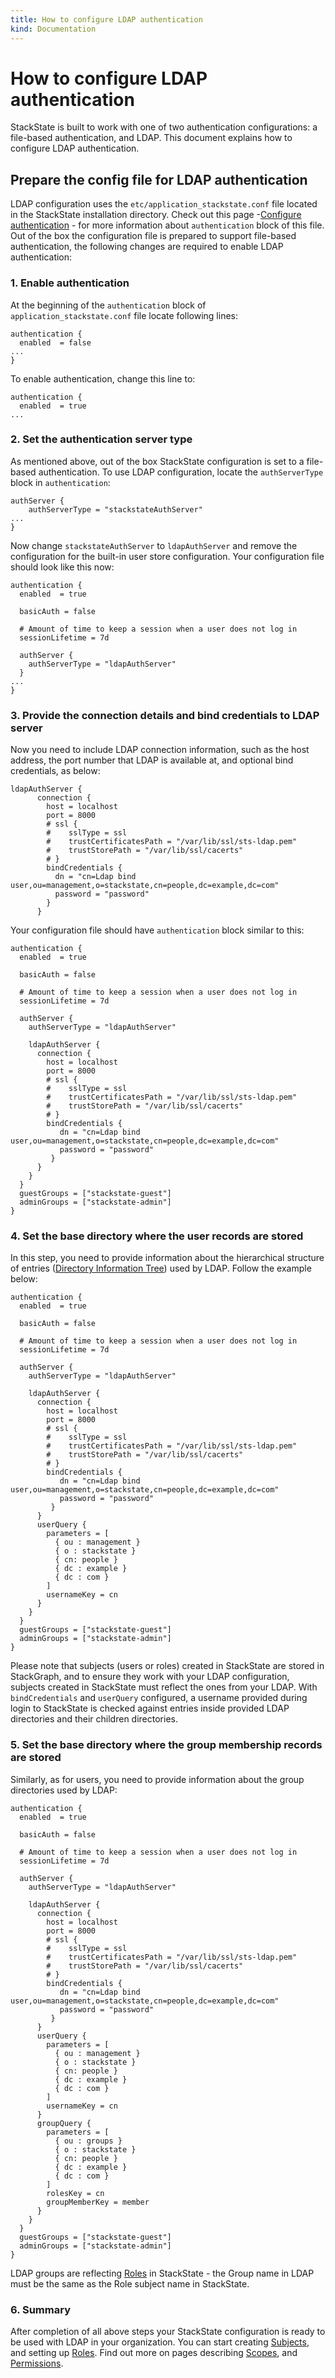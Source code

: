 ```yaml
---
title: How to configure LDAP authentication
kind: Documentation
---
```


# How to configure LDAP authentication

StackState is built to work with one of two authentication configurations: a file-based authentication, and LDAP. This document explains how to configure LDAP authentication.

## Prepare the config file for LDAP authentication

LDAP configuration uses the `etc/application_stackstate.conf` file located in the StackState installation directory. Check out this page -[Configure authentication](../setup/authentication.md) - for more information about `authentication` block of this file. Out of the box the configuration file is prepared to support file-based authentication, the following changes are required to enable LDAP authentication:

### 1. Enable authentication

At the beginning of the `authentication` block of `application_stackstate.conf` file locate following lines:

```text
authentication {
  enabled  = false
...
}
```

To enable authentication, change this line to:

```text
authentication {
  enabled  = true
...
```

### 2. Set the authentication server type

As mentioned above, out of the box StackState configuration is set to a file-based authentication. To use LDAP configuration, locate the `authServerType` block in `authentication`:

```text
authServer {
    authServerType = "stackstateAuthServer"
...
}
```

Now change `stackstateAuthServer` to `ldapAuthServer` and remove the configuration for the built-in user store configuration. Your configuration file should look like this now:

```text
authentication {
  enabled  = true

  basicAuth = false

  # Amount of time to keep a session when a user does not log in
  sessionLifetime = 7d

  authServer {
    authServerType = "ldapAuthServer"
  }
...
}
```

### 3. Provide the connection details and bind credentials to LDAP server

Now you need to include LDAP connection information, such as the host address, the port number that LDAP is available at, and optional bind credentials, as below:

```text
ldapAuthServer {
      connection {
        host = localhost
        port = 8000
        # ssl {
        #    sslType = ssl
        #    trustCertificatesPath = "/var/lib/ssl/sts-ldap.pem"
        #    trustStorePath = "/var/lib/ssl/cacerts"
        # }
        bindCredentials {
          dn = "cn=Ldap bind user,ou=management,o=stackstate,cn=people,dc=example,dc=com"
          password = "password"
        }
      }
```

Your configuration file should have `authentication` block similar to this:

```text
authentication {
  enabled  = true

  basicAuth = false

  # Amount of time to keep a session when a user does not log in
  sessionLifetime = 7d

  authServer {
    authServerType = "ldapAuthServer"

    ldapAuthServer {
      connection {
        host = localhost
        port = 8000
        # ssl {
        #    sslType = ssl
        #    trustCertificatesPath = "/var/lib/ssl/sts-ldap.pem"
        #    trustStorePath = "/var/lib/ssl/cacerts"
        # }
        bindCredentials {
           dn = "cn=Ldap bind user,ou=management,o=stackstate,cn=people,dc=example,dc=com"
           password = "password"
         }
      }
    }
  }
  guestGroups = ["stackstate-guest"]
  adminGroups = ["stackstate-admin"]
}
```

### 4. Set the base directory where the user records are stored

In this step, you need to provide information about the hierarchical structure of entries \([Directory Information Tree](https://ldapwiki.com/wiki/Directory%20Information%20Tree)\) used by LDAP. Follow the example below:

```text
authentication {
  enabled  = true

  basicAuth = false

  # Amount of time to keep a session when a user does not log in
  sessionLifetime = 7d

  authServer {
    authServerType = "ldapAuthServer"

    ldapAuthServer {
      connection {
        host = localhost
        port = 8000
        # ssl {
        #    sslType = ssl
        #    trustCertificatesPath = "/var/lib/ssl/sts-ldap.pem"
        #    trustStorePath = "/var/lib/ssl/cacerts"
        # }
        bindCredentials {
           dn = "cn=Ldap bind user,ou=management,o=stackstate,cn=people,dc=example,dc=com"
           password = "password"
         }
      }
      userQuery {
        parameters = [
          { ou : management }
          { o : stackstate }
          { cn: people }
          { dc : example }
          { dc : com }
        ]
        usernameKey = cn
      }
    }
  }
  guestGroups = ["stackstate-guest"]
  adminGroups = ["stackstate-admin"]
}
```

Please note that subjects \(users or roles\) created in StackState are stored in StackGraph, and to ensure they work with your LDAP configuration, subjects created in StackState must reflect the ones from your LDAP. With `bindCredentials` and `userQuery` configured, a username provided during login to StackState is checked against entries inside provided LDAP directories and their children directories.

### 5. Set the base directory where the group membership records are stored

Similarly, as for users, you need to provide information about the group directories used by LDAP:

```text
authentication {
  enabled  = true

  basicAuth = false

  # Amount of time to keep a session when a user does not log in
  sessionLifetime = 7d

  authServer {
    authServerType = "ldapAuthServer"

    ldapAuthServer {
      connection {
        host = localhost
        port = 8000
        # ssl {
        #    sslType = ssl
        #    trustCertificatesPath = "/var/lib/ssl/sts-ldap.pem"
        #    trustStorePath = "/var/lib/ssl/cacerts"
        # }
        bindCredentials {
           dn = "cn=Ldap bind user,ou=management,o=stackstate,cn=people,dc=example,dc=com"
           password = "password"
         }
      }
      userQuery {
        parameters = [
          { ou : management }
          { o : stackstate }
          { cn: people }
          { dc : example }
          { dc : com }
        ]
        usernameKey = cn
      }
      groupQuery {
        parameters = [
          { ou : groups }
          { o : stackstate }
          { cn: people }
          { dc : example }
          { dc : com }
        ]
        rolesKey = cn
        groupMemberKey = member
      }
    }
  }
  guestGroups = ["stackstate-guest"]
  adminGroups = ["stackstate-admin"]
}
```

LDAP groups are reflecting [Roles](how_to_set_up_roles.md) in StackState - the Group name in LDAP must be the same as the Role subject name in StackState.

### 6. Summary

After completion of all above steps your StackState configuration is ready to be used with LDAP in your organization. You can start creating [Subjects](subject_configuration.md), and setting up [Roles](how_to_set_up_roles.md). Find out more on pages describing [Scopes](scopes_in_rbac.md), and [Permissions](permissions.md).
